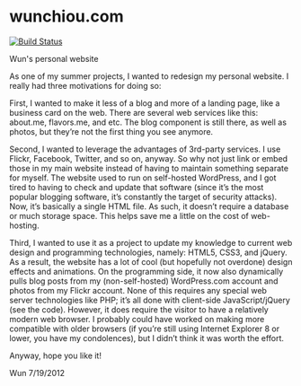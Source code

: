 wunchiou.com
============

[![Build Status](https://travis-ci.org/wunc/wunchiou.com.svg?branch=master)](https://travis-ci.org/wunc/wunchiou.com)

Wun's personal website

As one of my summer projects, I wanted to redesign my personal website. I really had three motivations for doing so:

First, I wanted to make it less of a blog and more of a landing page, like a business card on the web. There are several web services like this: about.me, flavors.me, and etc. The blog component is still there, as well as photos, but they’re not the first thing you see anymore.

Second, I wanted to leverage the advantages of 3rd-party services. I use Flickr, Facebook, Twitter, and so on, anyway. So why not just link or embed those in my main website instead of having to maintain something separate for myself. The website used to run on self-hosted WordPress, and I got tired to having to check and update that software (since it’s the most popular blogging software, it’s constantly the target of security attacks). Now, it’s basically a single HTML file. As such, it doesn’t require a database or much storage space. This helps save me a little on the cost of web-hosting.

Third, I wanted to use it as a project to update my knowledge to current web design and programming technologies, namely: HTML5, CSS3, and jQuery. As a result, the website has a lot of cool (but hopefully not overdone) design effects and animations. On the programming side, it now also dynamically pulls blog posts from my (non-self-hosted) WordPress.com account and photos from my Flickr account. None of this requires any special web server technologies like PHP; it’s all done with client-side JavaScript/jQuery (see the code). However, it does require the visitor to have a relatively modern web browser. I probably could have worked on making more compatible with older browsers (if you’re still using Internet Explorer 8 or lower, you have my condolences), but I didn’t think it was worth the effort.

Anyway, hope you like it!

Wun
7/19/2012